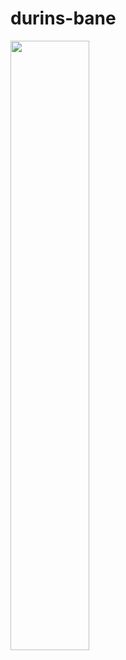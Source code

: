 # durins-bane

<img src="https://static.wikia.nocookie.net/lotr/images/5/57/Durin%27s_Bane%2C_X_C.png/revision/latest?cb=20230626042422" width="50%">
